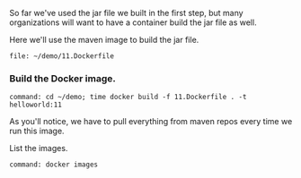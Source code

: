 So far we've used the jar file we built in the first step, but many organizations will want to have a container build the jar file as well.

Here we'll use the maven image to build the jar file. 

```editor:open-file
file: ~/demo/11.Dockerfile
```

### Build the Docker image.


```terminal:execute
command: cd ~/demo; time docker build -f 11.Dockerfile . -t helloworld:11
```

As you'll notice, we have to pull everything from maven repos every time we run this image.

List the images.

```terminal:execute
command: docker images
```